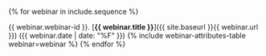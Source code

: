 {% for webinar in include.sequence %}

{{ webinar.webinar-id }}\. [**{{ webinar.title }}**]({{ site.baseurl }}{{ webinar.url }}) ({{ webinar.date | date: "%F" }})
{% include webinar-attributes-table webinar=webinar %}
{% endfor %}
